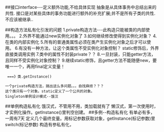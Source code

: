 ##接口interface---定义额外功能,不给具体实现
抽象是从具体事务中总结出来的共性.
接口是对某些具体的事务功能进行额外的补充扩展;并不是所有子类的共性.不应该被继承..



##构造方法私有化引发的问题
    1.private构造方法---此构造只能被类的内部使用。。。
    2.外界不能通过new实例化对象了
    3.如何继续修改使得到实例化对象？
    4.在类的内部实例化
    5.所有的普通类属性必须在类产生实例化对象之后才可以使用。
    6.有没有一种方法，让这个类属性不受实例化对象控制？ static修饰后，外界直接类调用实例
    7.类中的属性不封装private？？
    8.一旦封装，只能getter方法，且同样不受实例化对象控制？ 
    9.继续static修饰，且getter方法不能随便new，要唯一一个，再用final定义变量！
     
     ===》类.getInstance()
    
    一个private构造方法，搞出这么多问题。。。自找麻烦？？？
    这个类只有一个对象。static定义了一个公共的对象。
    Singleton单例设计模式--饿汉
##单例构造私有化
    饿汉式，不管用不用，类加载就有了
    懒汉式，第一次使用时，才实例化操作。getInstance()里判空创建。
##多例--构造私有化
    有单必有多，一周有7天
    定义几个最终变量。用标记参数获取对象，getInstance(标记参数)里switch(标记参数)
    构造有参私有化，
 